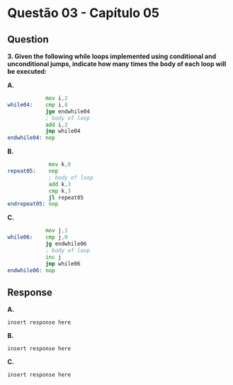 # Questão 03 - Capítulo 05

## Question

**<p>3. Given the following while loops implemented using conditional and unconditional jumps, indicate how many times the body of each loop will be executed:</p>**

**A.**
```asm
            mov i,2
while04:    cmp i,8
            jge endwhile04
            ; body of loop
            add i,2
            jmp while04
endwhile04: nop 
```

**B.**
```asm
             mov k,0
repeat05:    nop
             ; body of loop
             add k,3
             cmp k,3
             jl repeat05
endrepeat05: nop 
```

**C.**
```asm
            mov j,1
while06:    cmp j,0
            jg endwhile06
            ; body of loop
            inc j
            jmp while06
endwhile06: nop 
```

## Response

**A.**
```
insert response here
```

**B.**
```
insert response here
```

**C.**
```
insert response here
```
